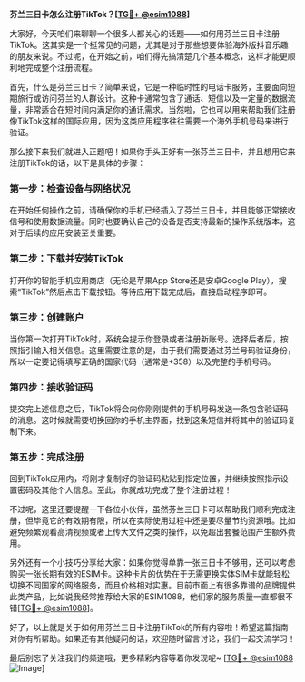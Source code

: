 **芬兰三日卡怎么注册TikTok？[[TG💪+ @esim1088](https://t.me/s/esim1088)]**

大家好，今天咱们来聊聊一个很多人都关心的话题——如何用芬兰三日卡注册TikTok。这其实是一个挺常见的问题，尤其是对于那些想要体验海外版抖音乐趣的朋友来说。不过呢，在开始之前，咱们得先搞清楚几个基本概念，这样才能更顺利地完成整个注册流程。

首先，什么是芬兰三日卡？简单来说，它是一种临时性的电话卡服务，主要面向短期旅行或访问芬兰的人群设计。这种卡通常包含了通话、短信以及一定量的数据流量，非常适合在短时间内满足你的通讯需求。当然啦，它也可以用来帮助我们注册像TikTok这样的国际应用，因为这类应用程序往往需要一个海外手机号码来进行验证。

那么接下来我们就进入正题吧！如果你手头正好有一张芬兰三日卡，并且想用它来注册TikTok的话，以下是具体的步骤：

### 第一步：检查设备与网络状况
在开始任何操作之前，请确保你的手机已经插入了芬兰三日卡，并且能够正常接收信号和使用数据流量。同时也要确认自己的设备是否支持最新的操作系统版本，这对于后续的应用安装至关重要。

### 第二步：下载并安装TikTok
打开你的智能手机应用商店（无论是苹果App Store还是安卓Google Play），搜索“TikTok”然后点击下载按钮。等待应用下载完成后，直接启动程序即可。

### 第三步：创建账户
当你第一次打开TikTok时，系统会提示你登录或者注册新账号。选择后者后，按照指引输入相关信息。这里需要注意的是，由于我们需要通过芬兰号码验证身份，所以一定要记得填写正确的国家代码（通常是+358）以及完整的手机号码。

### 第四步：接收验证码
提交完上述信息之后，TikTok将会向你刚刚提供的手机号码发送一条包含验证码的消息。这时候就需要切换回你的手机主界面，找到这条短信并将其中的验证码复制下来。

### 第五步：完成注册
回到TikTok应用内，将刚才复制好的验证码粘贴到指定位置，并继续按照指示设置密码及其他个人信息。至此，你就成功完成了整个注册过程！

不过呢，这里还要提醒一下各位小伙伴，虽然芬兰三日卡可以帮助我们顺利完成注册，但毕竟它的有效期有限，所以在实际使用过程中还是要尽量节约资源哦。比如避免频繁观看高清视频或者上传大文件之类的操作，以免超出套餐范围产生额外费用。

另外还有一个小技巧分享给大家：如果你觉得单靠一张三日卡不够用，还可以考虑购买一张长期有效的ESIM卡。这种卡片的优势在于无需更换实体SIM卡就能轻松切换不同国家的网络服务，而且价格相对实惠。目前市面上有很多靠谱的品牌提供此类产品，比如说我经常推荐给大家的ESIM1088，他们家的服务质量一直都很不错[[TG💪+ @esim1088](https://t.me/s/esim1088)]。

好了，以上就是关于如何用芬兰三日卡注册TikTok的所有内容啦！希望这篇指南对你有所帮助。如果还有其他疑问的话，欢迎随时留言讨论，我们一起交流学习！

最后别忘了关注我们的频道哦，更多精彩内容等着你发现呢~ [[TG💪+ @esim1088](https://t.me/s/esim1088) ![Image](https://i.postimg.cc/4NQfJmqS/Snipaste-2025-05-13-00-14-12.png)]